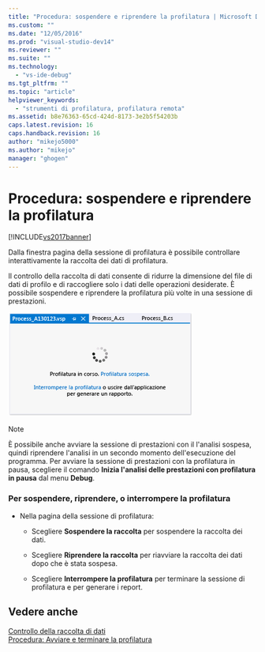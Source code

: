 ```yaml
---
title: "Procedura: sospendere e riprendere la profilatura | Microsoft Docs"
ms.custom: ""
ms.date: "12/05/2016"
ms.prod: "visual-studio-dev14"
ms.reviewer: ""
ms.suite: ""
ms.technology: 
  - "vs-ide-debug"
ms.tgt_pltfrm: ""
ms.topic: "article"
helpviewer_keywords: 
  - "strumenti di profilatura, profilatura remota"
ms.assetid: b8e76363-65cd-424d-8173-3e2b5f54203b
caps.latest.revision: 16
caps.handback.revision: 16
author: "mikejo5000"
ms.author: "mikejo"
manager: "ghogen"
---
```

# Procedura: sospendere e riprendere la profilatura
[!INCLUDE[vs2017banner](../code-quality/includes/vs2017banner.md)]

Dalla finestra pagina della sessione di profilatura è possibile controllare interattivamente la raccolta dei dati di profilatura.  
  
 Il controllo della raccolta di dati consente di ridurre la dimensione del file di dati di profilo e di raccogliere solo i dati delle operazioni desiderate.  È possibile sospendere e riprendere la profilatura più volte in una sessione di prestazioni.  
  
 ![Pagina della sessione di profilatura](../profiling/media/prof_profilingsessionpage.png "PROF\_ProfilingSessionPage")  
  
> [!NOTE]
>  È possibile anche avviare la sessione di prestazioni con il l'analisi sospesa, quindi riprendere l'analisi in un secondo momento dell'esecuzione del programma.  Per avviare la sessione di prestazioni con la profilatura in pausa, scegliere il comando **Inizia l'analisi delle prestazioni con profilatura in pausa** dal menu **Debug**.  
  
### Per sospendere, riprendere, o interrompere la profilatura  
  
-   Nella pagina della sessione di profilatura:  
  
    -   Scegliere **Sospendere la raccolta** per sospendere la raccolta dei dati.  
  
    -   Scegliere **Riprendere la raccolta** per riavviare la raccolta dei dati dopo che è stata sospesa.  
  
    -   Scegliere **Interrompere la profilatura** per terminare la sessione di profilatura e per generare i report.  
  
## Vedere anche  
 [Controllo della raccolta di dati](../profiling/controlling-data-collection.md)   
 [Procedura: Avviare e terminare la profilatura](../profiling/how-to-start-and-end-performance-data-collection.md)
